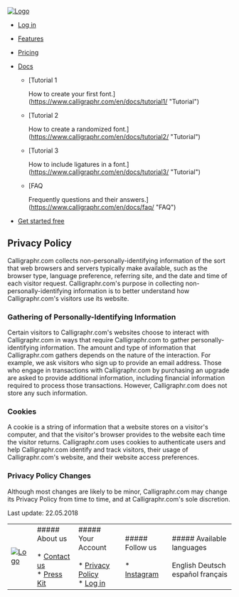 [![Logo](/static/webapp/img/logo.svg)](https://www.calligraphr.com/en/)

* [Log in](https://www.calligraphr.com/en/accounts/login/)

* [Features](https://www.calligraphr.com/en/features/)
* [Pricing](https://www.calligraphr.com/en/pricing/)
* [Docs](#)
    
    * [Tutorial 1
        
        How to create your first font.](https://www.calligraphr.com/en/docs/tutorial1/ "Tutorial")
    * [Tutorial 2
        
        How to create a randomized font.](https://www.calligraphr.com/en/docs/tutorial2/ "Tutorial")
    * [Tutorial 3
        
        How to include ligatures in a font.](https://www.calligraphr.com/en/docs/tutorial3/ "Tutorial")
    * [FAQ
        
        Frequently questions and their answers.](https://www.calligraphr.com/en/docs/faq/ "FAQ")
    
* [Get started free](https://www.calligraphr.com/en/accounts/register/)

Privacy Policy
--------------

Calligraphr.com collects non-personally-identifying information of the sort that web browsers and servers typically make available, such as the browser type, language preference, referring site, and the date and time of each visitor request. Calligraphr.com's purpose in collecting non-personally-identifying information is to better understand how Calligraphr.com's visitors use its website.

### Gathering of Personally-Identifying Information

Certain visitors to Calligraphr.com's websites choose to interact with Calligraphr.com in ways that require Calligraphr.com to gather personally-identifying information. The amount and type of information that Calligraphr.com gathers depends on the nature of the interaction. For example, we ask visitors who sign up to provide an email address. Those who engage in transactions with Calligraphr.com by purchasing an upgrade are asked to provide additional information, including financial information required to process those transactions. However, Calligraphr.com does not store any such information.

### Cookies

A cookie is a string of information that a website stores on a visitor's computer, and that the visitor's browser provides to the website each time the visitor returns. Calligraphr.com uses cookies to authenticate users and help Calligraphr.com identify and track visitors, their usage of Calligraphr.com's website, and their website access preferences.

### Privacy Policy Changes

Although most changes are likely to be minor, Calligraphr.com may change its Privacy Policy from time to time, and at Calligraphr.com's sole discretion.

  
  
Last update: 22.05.2018  

|     |     |     |     |     |
| --- | --- | --- | --- | --- |
| [![Logo](/static/webapp/img/logo.svg)](https://www.calligraphr.com/en/) | ##### About us<br><br>* [Contact us](https://www.calligraphr.com/en/contact/)<br>* [Press Kit](https://www.calligraphr.com/en/presskit/) | ##### Your Account<br><br>* [Privacy Policy](https://www.calligraphr.com/en/privacy/)<br>* [Log in](https://www.calligraphr.com/en/accounts/login/) | ##### Follow us<br><br>* [Instagram](https://www.instagram.com/calligraphr.app/) | ##### Available languages<br><br> English Deutsch español français |